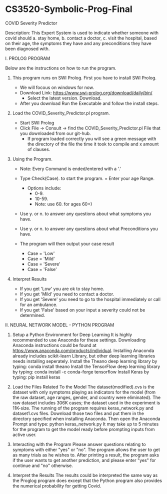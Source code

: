 # CS3520-Symbolic-Prog-Final

COVID Severity Predictor

Description: This Expert System is used to indicate whether someone with covid should a. stay home, b. contact a doctor, c. visit the hospital, based on their age, the symptoms they have and any preconditions they have been diagnosed with. 

I. PROLOG PROGRAM

Below are the instructions on how to run the program.

1. This program runs on SWI Prolog. First you have to install SWI Prolog.
	- We will focous on windows for now.
	- Download Link: https://www.swi-prolog.org/download/daily/bin/
		- Select the latest version. Download.
	- After you download Run the Executable and follow the install steps.
	
2. Load the COVID_Severity_Predictor.pl program.
	- Start SWI Prolog
	- Click File -> Consult -> find the COVID_Severity_Predictor.pl File that you downloaded from our git-hub.
		- If program loaded correctly you will see a green message with the directory of the file the time it took to compile and x amount of clauses.
		
3. Using the Program.
	- Note: Every Command is ended/entered with a '.'
	
	- Type Check(Case). to start the program.
	= Enter your age Range.
		- Options include:
			- 0-9.
			- 10-59.
			- Note: use 60. for ages 60+)
	- Use y. or n. to answer any questions about what symptoms you have.
	- Use y. or n. to answer any questions about what Preconditions you have.
	- The program will then output your case result
		- Case = 'Low'
		- Case = 'Mild'
		- Case = 'Severe'
		- Case = 'False'
		
4. Interpret Results
	- If you get 'Low' you are ok to stay home.
	- If you get 'Mild' you need to contact a doctor.
	- If you get 'Severe' you need to go to the hospital immediately or call for an ambulance.
	- If you get 'False' based on your input a severity could not be determined.

II. NEURAL NETWORK MODEL - PYTHON PROGRAM

1. Setup a Python Environment for Deep Learning
It is highly recommended to use Anaconda for these settings. Downloading Anaconda instructions could be found at https://www.anaconda.com/products/individual.
Installing Anaconda already includes scikit-learn Library, but other deep learning libraries needs installing seperately. 
Install the Theano deep learning library by typing: conda install theano
Install the TensorFlow deep learning library by typing: conda install -c conda-forge tensorflow
Install Keras by typing: pip install keras

2. Load the Files Related To the Model
The dataset(modified).cvs is the dataset with only symptoms playing as indicators for the model (from the raw dataset, age ranges, gender, and country were eliminated). 
The raw dataset includes 306K cases; the dataset used in the experiment is 11K-size. The running of the program requires keras_network.py and dataset1.cvs files. 
Download those two files and put them in the directory specified when installing Anaconda. Then open the Anaconda Prompt and type: python keras_network.py
It may take up to 5 minutes for the program to get the model ready before prompting inputs from active user. 

3. Interacting with the Program
Please answer questions relating to symptoms with either "yes" or "no". The program allows the user to get as many trials as he wishes to. After printing a result, the program asks if the user wants to get another prediction, and please enter "yes" for continue and "no" otherwise.

4. Interpret the Results
The results could be interpreted the same way as the Proglog program does except that the Python program also provides the numerical probability for getting Covid. 

